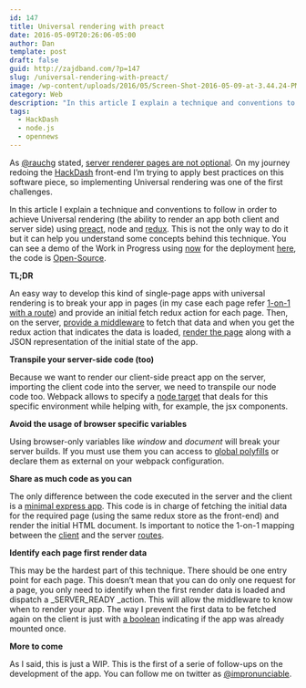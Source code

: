 ```yaml
---
id: 147
title: Universal rendering with preact
date: 2016-05-09T20:26:06-05:00
author: Dan
template: post
draft: false
guid: http://zajdband.com/?p=147
slug: /universal-rendering-with-preact/
image: /wp-content/uploads/2016/05/Screen-Shot-2016-05-09-at-3.44.24-PM.png
category: Web
description: "In this article I explain a technique and conventions to follow in order to achieve Universal rendering (the ability to render an app both client and server side) using preact, node and redux."
tags:
  - HackDash
  - node.js
  - opennews
---
```

As [@rauchg](https://twitter.com/rauchg) stated, [server renderer pages are not optional](https://rauchg.com/2014/7-principles-of-rich-web-applications/#server-rendered-pages-are-not-optional). On my journey redoing the [HackDash](https://hackdash.org) front-end I&#8217;m trying to apply best practices on this software piece, so implementing Universal rendering was one of the first challenges.

In this article I explain a technique and conventions to follow in order to achieve Universal rendering (the ability to render an app both client and server side) using [preact](https://preactjs.com/), node and [redux](https://redux.js.org). This is not the only way to do it but it can help you understand some concepts behind this technique. You can see a demo of the Work in Progress using [now](https://zeit.co/now) for the deployment [here](https://hackdash-front-pgalvabhlc.now.sh), the code is [Open-Source](https://github.com/impronunciable/hackdash-front).

**TL;DR**

An easy way to develop this kind of single-page apps with universal rendering is to break your app in pages (in my case each page refer [1-on-1 with a route](https://github.com/impronunciable/hackdash-front/blob/master/src/components/App.js#L13)) and provide an initial fetch redux action for each page. Then, on the server, [provide a middleware](https://github.com/impronunciable/hackdash-front/blob/master/server.js#L25) to fetch that data and when you get the redux action that indicates the data is loaded, [render the page](https://github.com/impronunciable/hackdash-front/blob/master/template.js) along with a JSON representation of the initial state of the app.

**Transpile your server-side code (too)**

Because we want to render our client-side preact app on the server, importing the client code into the server, we need to transpile our node code too. Webpack allows to specify a [node target](https://github.com/impronunciable/hackdash-front/blob/master/webpack.config.back.js) that deals for this specific environment while helping with, for example, the jsx components.

**Avoid the usage of browser specific variables**

Using browser-only variables like _window_ and _document_ will break your server builds. If you must use them you can access to [global polyfills](https://github.com/Raynos/global) or declare them as external on your webpack configuration.

**Share as much code as you can**

The only difference between the code executed in the server and the client is a [minimal express app](https://github.com/impronunciable/hackdash-front/blob/master/server.js). This code is in charge of fetching the initial data for the required page (using the same redux store as the front-end) and render the initial HTML document. Is important to notice the 1-on-1 mapping between the [client](https://github.com/impronunciable/hackdash-front/blob/master/src/components/App.js#L13) and the server [routes](https://github.com/impronunciable/hackdash-front/blob/master/server.js#L39).

**Identify each page first render data**

This may be the hardest part of this technique. There should be one entry point for each page. This doesn&#8217;t mean that you can do only one request for a page, you only need to identify when the first render data is loaded and dispatch a _SERVER_READY _action. This will allow the middleware to know when to render your app. The way I prevent the first data to be fetched again on the client is just with [a boolean](https://github.com/impronunciable/hackdash-front/blob/master/src/actions.js#L7) indicating if the app was already mounted once.

**More to come**

As I said, this is just a WIP. This is the first of a serie of follow-ups on the development of the app. You can follow me on twitter as [@impronunciable](https://twitter.com/impronunciable).

&nbsp;
